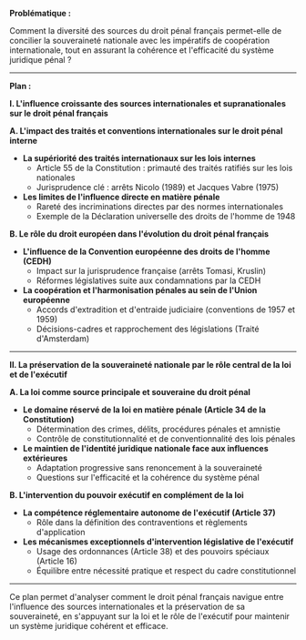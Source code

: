 **Problématique :**

Comment la diversité des sources du droit pénal français permet-elle de concilier la souveraineté nationale avec les impératifs de coopération internationale, tout en assurant la cohérence et l'efficacité du système juridique pénal ?

---

**Plan :**

**I. L'influence croissante des sources internationales et supranationales sur le droit pénal français**

   **A. L'impact des traités et conventions internationales sur le droit pénal interne**

   - **La supériorité des traités internationaux sur les lois internes**
     - Article 55 de la Constitution : primauté des traités ratifiés sur les lois nationales
     - Jurisprudence clé : arrêts Nicolo (1989) et Jacques Vabre (1975)
   - **Les limites de l'influence directe en matière pénale**
     - Rareté des incriminations directes par des normes internationales
     - Exemple de la Déclaration universelle des droits de l'homme de 1948

   **B. Le rôle du droit européen dans l'évolution du droit pénal français**

   - **L'influence de la Convention européenne des droits de l'homme (CEDH)**
     - Impact sur la jurisprudence française (arrêts Tomasi, Kruslin)
     - Réformes législatives suite aux condamnations par la CEDH
   - **La coopération et l'harmonisation pénales au sein de l'Union européenne**
     - Accords d'extradition et d'entraide judiciaire (conventions de 1957 et 1959)
     - Décisions-cadres et rapprochement des législations (Traité d'Amsterdam)

---

**II. La préservation de la souveraineté nationale par le rôle central de la loi et de l'exécutif**

   **A. La loi comme source principale et souveraine du droit pénal**

   - **Le domaine réservé de la loi en matière pénale (Article 34 de la Constitution)**
     - Détermination des crimes, délits, procédures pénales et amnistie
     - Contrôle de constitutionnalité et de conventionnalité des lois pénales
   - **Le maintien de l'identité juridique nationale face aux influences extérieures**
     - Adaptation progressive sans renoncement à la souveraineté
     - Questions sur l'efficacité et la cohérence du système pénal

   **B. L'intervention du pouvoir exécutif en complément de la loi**

   - **La compétence réglementaire autonome de l'exécutif (Article 37)**
     - Rôle dans la définition des contraventions et règlements d'application
   - **Les mécanismes exceptionnels d'intervention législative de l'exécutif**
     - Usage des ordonnances (Article 38) et des pouvoirs spéciaux (Article 16)
     - Équilibre entre nécessité pratique et respect du cadre constitutionnel

---

Ce plan permet d'analyser comment le droit pénal français navigue entre l'influence des sources internationales et la préservation de sa souveraineté, en s'appuyant sur la loi et le rôle de l'exécutif pour maintenir un système juridique cohérent et efficace.